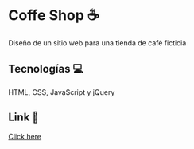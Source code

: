 # Coffe Shop ☕ 

Diseño de un sitio web para una tienda de café ficticia

## Tecnologías 💻

HTML, CSS, JavaScript y jQuery

## Link 🔗
[Click here](https://fl0rchus.github.io/cafeExample/)

